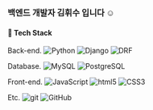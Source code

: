 <h3> 백엔드 개발자 김휘수 입니다 ☺️ </h3>

<h4> 📌 Tech Stack </h4>

<p> Back-end.
<img alt="Python" src="https://img.shields.io/badge/-Python-2150ff??style=flat-square&logo=python&logoColor=white" />
<img alt="Django" src="https://img.shields.io/badge/-Django-2155ff??style=flat-square&logo=django&logoColor=white" />
<img alt="DRF" src="https://img.shields.io/badge/-DRF-2160ff??style=flat-square&logo=django&logoColor=white" />
  
<p> Database.
<img alt="MySQL" src="https://img.shields.io/badge/-MySQL-13dd99??style=flat-square&logo=mysql&logoColor=white" />
<img alt="PostgreSQL" src="https://img.shields.io/badge/-PostgreSQL-13dd89??style=flat-square&logo=postgresql&logoColor=white" />


<p> Front-end.
<img alt="JavaScript" src="https://img.shields.io/badge/-JavaScript-7932FF??style=flat-square&logo=javascript&logoColor=white" />
<img alt="html5" src="https://img.shields.io/badge/-HTML5-8932FF??style=flat-square&logo=html5&logoColor=white" />
<img alt="CSS3" src="https://img.shields.io/badge/-CSS3-9932FF??style=flat-square&logo=CSS3&logoColor=white" />
 
  
<p> Etc.
<img alt="git" src="https://img.shields.io/badge/-Git-F95032??style=flat-square&logo=git&logoColor=white" />
<img alt="GitHub" src="https://img.shields.io/badge/-GitHub-F97032??style=flat-square&logo=github&logoColor=white" />

